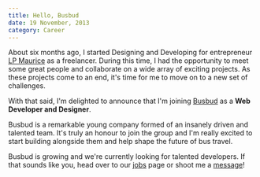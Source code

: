 ```yaml
---
title: Hello, Busbud
date: 19 November, 2013
category: Career
---
```


About six months ago, I started Designing and Developing for entrepreneur <a href="http://lpmo.com" target="_blank">LP Maurice</a> as a freelancer.  During this time, I had the opportunity to meet some great people and collaborate on a wide array of exciting projects. As these projects come to an end, it's time for me to move on to a new set of challenges.

With that said, I'm delighted to announce that I'm joining <a href="http://busbud.com" target="_blank">Busbud</a> as a **Web Developer and Designer**.

Busbud is a remarkable young company formed of an insanely driven and talented team. It's truly an honour to join the group and I'm really excited to start building alongside them and help shape the future of bus travel.

Busbud is growing and we're currently looking for talented developers. If that sounds like you, head over to our <a href="http://www.busbud.com/en/jobs" target="_blank">jobs</a> page or shoot me a <a href="mailto:hi@naoufal.com?subject=Busbud Jobs" target="_blank">message</a>!
